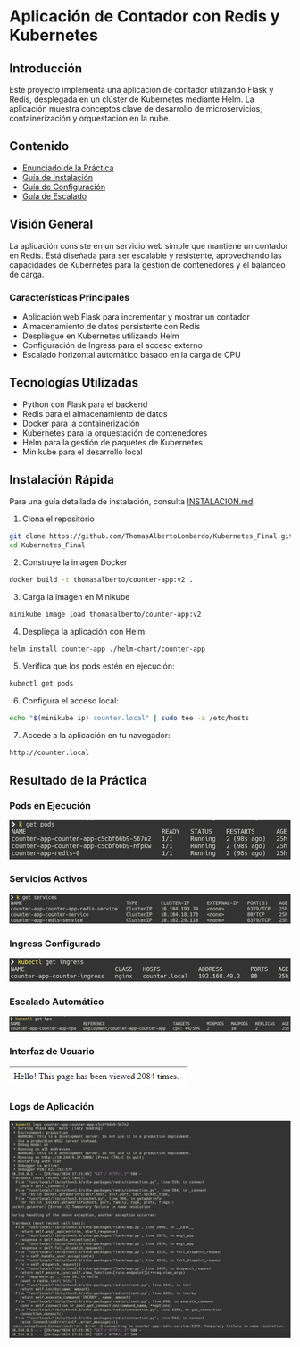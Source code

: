 # Aplicación de Contador con Redis y Kubernetes

## Introducción
Este proyecto implementa una aplicación de contador utilizando Flask y Redis, desplegada en un clúster de Kubernetes mediante Helm. La aplicación muestra conceptos clave de desarrollo de microservicios, containerización y orquestación en la nube.

## Contenido
- [Enunciado de la Práctica](Documentacion/ENUNCIADO.md)
- [Guía de Instalación](Documentacion/INSTALACION.md)
- [Guía de Configuración](Documentacion/CONFIGURACION.md)
- [Guía de Escalado](Documentacion/ESCALADO.md)

## Visión General
La aplicación consiste en un servicio web simple que mantiene un contador en Redis. Está diseñada para ser escalable y resistente, aprovechando las capacidades de Kubernetes para la gestión de contenedores y el balanceo de carga.

### Características Principales
- Aplicación web Flask para incrementar y mostrar un contador
- Almacenamiento de datos persistente con Redis
- Despliegue en Kubernetes utilizando Helm
- Configuración de Ingress para el acceso externo
- Escalado horizontal automático basado en la carga de CPU

## Tecnologías Utilizadas
- Python con Flask para el backend
- Redis para el almacenamiento de datos
- Docker para la containerización
- Kubernetes para la orquestación de contenedores
- Helm para la gestión de paquetes de Kubernetes
- Minikube para el desarrollo local

## Instalación Rápida
Para una guía detallada de instalación, consulta [INSTALACION.md](Documentacion/INSTALACION.md).

1. Clona el repositorio
```bash
git clone https://github.com/ThomasAlbertoLombardo/Kubernetes_Final.git
cd Kubernetes_Final
```
2. Construye la imagen Docker
```bash
docker build -t thomasalberto/counter-app:v2 .
```
3. Carga la imagen en Minikube
```bash
minikube image load thomasalberto/counter-app:v2
```
4. Despliega la aplicación con Helm:
```bash
helm install counter-app ./helm-chart/counter-app
```
5. Verifica que los pods estén en ejecución:
```bash
kubectl get pods
```
6. Configura el acceso local:
```bash
echo "$(minikube ip) counter.local" | sudo tee -a /etc/hosts
```
7. Accede a la aplicación en tu navegador:
```bash
http://counter.local
```
## Resultado de la Práctica

### Pods en Ejecución
![Pods](Documentacion/img/pods.png)

### Servicios Activos
![Servicios](Documentacion/img/services.png)

### Ingress Configurado
![Ingress](Documentacion/img/ingress.png)

### Escalado Automático
![HPA](Documentacion/img/hpa.png)

### Interfaz de Usuario
![Interfaz](Documentacion/img/ui.png)

### Logs de Aplicación
![Logs](Documentacion/img/logs.png)
